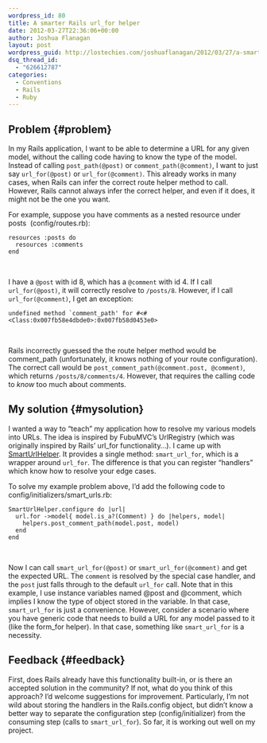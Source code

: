 ```yaml
---
wordpress_id: 80
title: A smarter Rails url_for helper
date: 2012-03-27T22:36:06+00:00
author: Joshua Flanagan
layout: post
wordpress_guid: http://lostechies.com/joshuaflanagan/2012/03/27/a-smarter-rails-url_for-helper/
dsq_thread_id:
  - "626612787"
categories:
  - Conventions
  - Rails
  - Ruby
---
```

## Problem {#problem}

In my Rails application, I want to be able to determine a URL for any given model, without the calling code having to know the type of the model. Instead of calling `post_path(@post)` or `comment_path(@comment)`, I want to just say `url_for(@post)` or `url_for(@comment)`. This already works in many cases, when Rails can infer the correct route helper method to call. However, Rails cannot always infer the correct helper, and even if it does, it might not be the one you want.

For example, suppose you have comments as a nested resource under posts&nbsp; (config/routes.rb):

    resources :posts do
      resources :comments
    end
    

&nbsp;

I have a `@post` with id 8, which has a `@comment` with id 4. If I call `url_for(@post)`, it will correctly resolve to `/posts/8`. However, if I call `url_for(@comment)`, I get an exception:

    undefined method `comment_path' for #<#<Class:0x007fb58e4dbde0>:0x007fb58d0453e0>
    

&nbsp;

Rails incorrectly guessed the the route helper method would be comment_path (unfortunately, it knows nothing of your route configuration). The correct call would be `post_comment_path(@comment.post, @comment)`, which returns `/posts/8/comments/4`. However, that requires the calling code to _know_ too much about comments.

## My solution {#mysolution}

I wanted a way to “teach” my application how to resolve my various models into URLs. The idea is inspired by FubuMVC’s UrlRegistry (which was originally inspired by Rails’ url_for functionality…). I came up with <a href="https://gist.github.com/2223161" target="_blank">SmartUrlHelper</a>. It provides a single method: `smart_url_for`, which is a wrapper around `url_for`. The difference is that you can register “handlers” which know how to resolve your edge cases.

To solve my example problem above, I’d add the following code to config/initializers/smart_urls.rb:

    SmartUrlHelper.configure do |url|
      url.for ->model{ model.is_a?(Comment) } do |helpers, model|
        helpers.post_comment_path(model.post, model)
      end
    end
    

&nbsp;

Now I can call `smart_url_for(@post)` or `smart_url_for(@comment)` and get the expected URL. The `comment` is resolved by the special case handler, and the `post` just falls through to the default `url_for` call. Note that in this example, I use instance variables named @post and @comment, which implies I know the type of object stored in the variable. In that case, `smart_url_for` is just a convenience. However, consider a scenario where you have generic code that needs to build a URL for any model passed to it (like the form_for helper). In that case, something like `smart_url_for` is a necessity.

## Feedback {#feedback}

First, does Rails already have this functionality built-in, or is there an accepted solution in the community? If not, what do you think of this approach? I&#8217;d welcome suggestions for improvement. Particularly, I’m not wild about storing the handlers in the Rails.config object, but didn’t know a better way to separate the configuration step (config/initializer) from the consuming step (calls to `smart_url_for`). So far, it is working out well on my project.